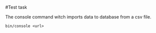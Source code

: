 #Test task

The console command witch imports data to database from a csv file. 
```
bin/console <url>
```
